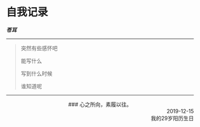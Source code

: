 
# 自我记录
***苍耳***

----
> 突然有些感怀吧
>
> 能写什么 
>
> 写到什么时候
>
> 谁知道呢

---

<center> ### 心之所向，素履以往。</center>

<div style="text-align: right"> 2019-12-15 </div>
<div style="text-align: right"> 我的29岁阳历生日 </div>



